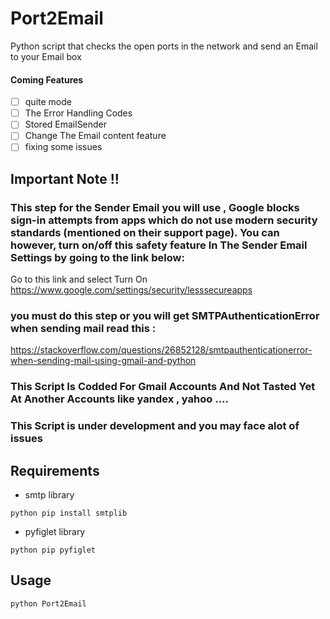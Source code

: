 # Port2Email
Python script that checks the open ports in the network and send an Email to your Email box
#### Coming Features
- [ ] quite mode
- [ ] The Error Handling Codes 
- [ ] Stored EmailSender
- [ ] Change The Email content feature
- [ ] fixing some issues
 
## Important Note !!
### This step for the Sender Email you will use ,  Google blocks sign-in attempts from apps which do not use modern security standards (mentioned on their support page). You can however, turn on/off this safety feature In The Sender Email Settings by going to the link below:
Go to this link and select Turn On
https://www.google.com/settings/security/lesssecureapps
### you must do this step or you will get SMTPAuthenticationError when sending mail read this :
https://stackoverflow.com/questions/26852128/smtpauthenticationerror-when-sending-mail-using-gmail-and-python
### This Script Is Codded For Gmail Accounts And Not Tasted Yet At Another Accounts like yandex , yahoo ....  
### This Script is under development and you may face alot of issues 



## Requirements
- smtp library 
```
python pip install smtplib
```
- pyfiglet library
```
python pip pyfiglet
```
## Usage 

```
python Port2Email
```
